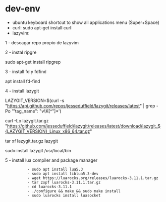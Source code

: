# dev-env

- ubuntu keyboard shortcut to show all applications menu (Super+Space)
- curl: sudo apt-get install curl
- lazyvim:

1 - descagar repo propio de lazyvim

2 - instal ripgre

sudo apt-get install ripgrep

3 - install fd y fdfind

apt install fd-find
      
4 - install lazygit

LAZYGIT_VERSION=$(curl -s "https://api.github.com/repos/jesseduffield/lazygit/releases/latest" | grep -Po '"tag_name": "v\K[^"]*')

curl -Lo lazygit.tar.gz "https://github.com/jesseduffield/lazygit/releases/latest/download/lazygit_${LAZYGIT_VERSION}_Linux_x86_64.tar.gz"

tar xf lazygit.tar.gz lazygit

sudo install lazygit /usr/local/bin

5 - install lua compiler and package manager

              - sudo apt install lua5.3
              - sudo apt install liblua5.3-dev
              - wget https://luarocks.org/releases/luarocks-3.11.1.tar.gz
              - tar zxpf luarocks-3.11.1.tar.gz
              - cd luarocks-3.11.1
              - ./configure && make && sudo make install
              - sudo luarocks install luasocket



